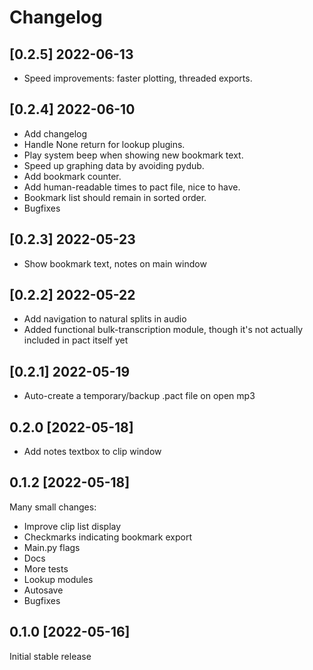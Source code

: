 # Changelog

## [0.2.5] 2022-06-13

* Speed improvements: faster plotting, threaded exports.

## [0.2.4] 2022-06-10

* Add changelog
* Handle None return for lookup plugins.
* Play system beep when showing new bookmark text.
* Speed up graphing data by avoiding pydub.
* Add bookmark counter.
* Add human-readable times to pact file, nice to have.
* Bookmark list should remain in sorted order.
* Bugfixes

## [0.2.3] 2022-05-23

* Show bookmark text, notes on main window

## [0.2.2] 2022-05-22

* Add navigation to natural splits in audio
* Added functional bulk-transcription module, though it's
  not actually included in pact itself yet

## [0.2.1] 2022-05-19

* Auto-create a temporary/backup .pact file on open mp3

## 0.2.0 [2022-05-18]

* Add notes textbox to clip window

## 0.1.2 [2022-05-18]

Many small changes:

* Improve clip list display
* Checkmarks indicating bookmark export
* Main.py flags
* Docs
* More tests
* Lookup modules
* Autosave
* Bugfixes

## 0.1.0 [2022-05-16]

Initial stable release
